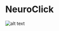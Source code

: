 # NeuroClick
![alt text](https://admin.cgon.ru/storage/blog_posts/February2020/lhknq90GpRAZrG1DA2IF.jpg)
